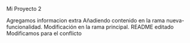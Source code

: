 ﻿Mi Proyecto 2

Agregamos informacion extra
Añadiendo contenido en la rama nueva-funcionalidad.
Modificación en la rama principal.
README editado
M o d i f i c a m o s   p a r a   e l   c o n f l i c t o  
 